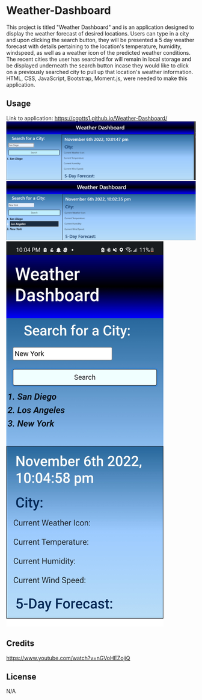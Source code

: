 # Weather-Dashboard

This project is titled "Weather Dashboard" and is an application designed to display the weather forecast of desired locations. Users can type in a city and upon clicking the search button, they will be presented a 5 day weather forecast with details pertaining to the location's temperature, humidity, windspeed, as well as a weather icon of the predicted weather conditions. The recent cities the user has searched for will remain in local storage and be displayed underneath the search button incase they would like to click on a previously searched city to pull up that location's weather information. HTML, CSS, JavaScript, Bootstrap, Moment.js, were needed to make this application.

## Usage

Link to application: https://cgotts1.github.io/Weather-Dashboard/
![Weather Dashboard](/images/wd1.jpg)
![Weather Dashboard](/images/wd2.jpg)
![Weather Dashboard](/images/wd3.jpg)

## Credits

https://www.youtube.com/watch?v=nGVoHEZojiQ


## License

N/A